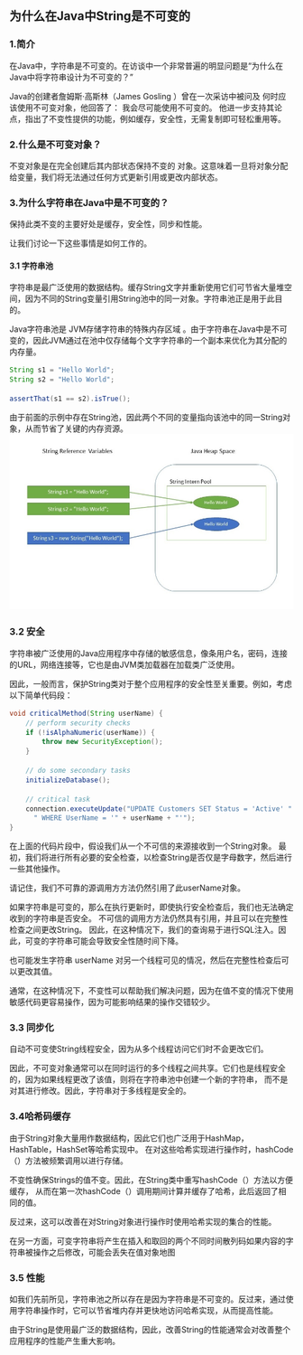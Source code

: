 ## 为什么在Java中String是不可变的

### 1.简介
在Java中，字符串是不可变的。在访谈中一个非常普遍的明显问题是“为什么在Java中将字符串设计为不可变的？”

Java的创建者詹姆斯·高斯林（James Gosling ）曾在一次采访中被问及  何时应该使用不可变对象，他回答了：
我会尽可能使用不可变的。
他进一步支持其论点，指出了不变性提供的功能，例如缓存，安全性，无需复制即可轻松重用等。

### 2.什么是不可变对象？

不变对象是在完全创建后其内部状态保持不变的  对象。这意味着一旦将对象分配给变量，我们将无法通过任何方式更新引用或更改内部状态。

### 3.为什么字符串在Java中是不可变的？
保持此类不变的主要好处是缓存，安全性，同步和性能。

让我们讨论一下这些事情是如何工作的。

#### 3.1 字符串池
字符串是最广泛使用的数据结构。缓存String文字并重新使用它们可节省大量堆空间，因为不同的String变量引用String池中的同一对象。字符串池正是用于此目的。

Java字符串池是   JVM存储字符串的特殊内存区域 。由于字符串在Java中是不可变的，因此JVM通过在池中仅存储每个文字字符串的一个副本来优化为其分配的内存量。

```java
String s1 = "Hello World";
String s2 = "Hello World";
          
assertThat(s1 == s2).isTrue();
```
由于前面的示例中存在String池，因此两个不同的变量指向该池中的同一String对象，从而节省了关键的内存资源。
![StringInfo](../../../../doc/logo/Why_String_Is_Immutable_In_Java.jpg)

### 3.2 安全

字符串被广泛使用的Java应用程序中存储的敏感信息，像条用户名，密码，连接的URL，网络连接等，它也是由JVM类加载器在加载类广泛使用。

因此，一般而言，保护String类对于整个应用程序的安全性至关重要。例如，考虑以下简单代码段：

```java
void criticalMethod(String userName) {
    // perform security checks
    if (!isAlphaNumeric(userName)) {
        throw new SecurityException(); 
    }
     
    // do some secondary tasks
    initializeDatabase();
     
    // critical task
    connection.executeUpdate("UPDATE Customers SET Status = 'Active' " +
      " WHERE UserName = '" + userName + "'");
}
```

在上面的代码片段中，假设我们从一个不可信的来源接收到一个String对象。
最初，我们将进行所有必要的安全检查，以检查String是否仅是字母数字，然后进行一些其他操作。

请记住，我们不可靠的源调用方方法仍然引用了此userName对象。

如果字符串是可变的，那么在执行更新时，即使执行安全检查后，我们也无法确定收到的字符串是否安全。
不可信的调用方方法仍然具有引用，并且可以在完整性检查之间更改String。
因此，在这种情况下，我们的查询易于进行SQL注入。因此，可变的字符串可能会导致安全性随时间下降。

也可能发生字符串 userName  对另一个线程可见的情况，然后在完整性检查后可以更改其值。

通常，在这种情况下，不变性可以帮助我们解决问题，因为在值不变的情况下使用敏感代码更容易操作，因为可能影响结果的操作交错较少。

### 3.3 同步化

自动不可变使String线程安全，因为从多个线程访问它们时不会更改它们。

因此，不可变对象通常可以在同时运行的多个线程之间共享。它们也是线程安全的，因为如果线程更改了该值，则将在字符串池中创建一个新的字符串，
而不是对其进行修改。因此，字符串对于多线程是安全的。

### 3.4哈希码缓存
由于String对象大量用作数据结构，因此它们也广泛用于HashMap，HashTable，HashSet等哈希实现中。
在对这些哈希实现进行操作时，hashCode（）方法被频繁调用以进行存储。

不变性确保Strings的值不变。因此，在String类中重写hashCode（）方法以方便缓存，
从而在第一次hashCode（）调用期间计算并缓存了哈希，此后返回了相同的值。

反过来，这可以改善在对String对象进行操作时使用哈希实现的集合的性能。

在另一方面，可变字符串将产生在插入和取回的两个不同时间散列码如果内容的字符串被操作之后修改，可能会丢失在值对象地图

### 3.5 性能
如我们先前所见，字符串池之所以存在是因为字符串是不可变的。反过来，通过使用字符串操作时，它可以节省堆内存并更快地访问哈希实现，从而提高性能。

由于String是使用最广泛的数据结构，因此，改善String的性能通常会对改善整个应用程序的性能产生重大影响。